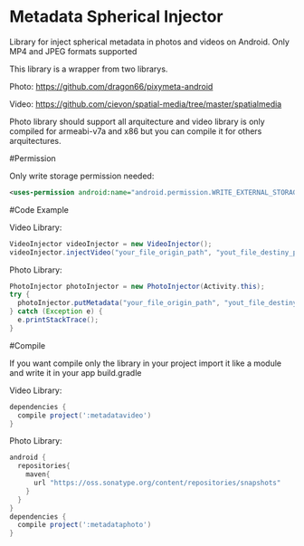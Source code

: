 # Metadata Spherical Injector
Library for inject spherical metadata in photos and videos on Android. Only MP4 and JPEG formats supported

This library is a wrapper from two librarys.

Photo:
https://github.com/dragon66/pixymeta-android

Video:
https://github.com/cievon/spatial-media/tree/master/spatialmedia

Photo library should support all arquitecture and video library is only compiled for armeabi-v7a and x86 
but you can compile it for others arquitectures.

#Permission

Only write storage permission needed:

```xml
<uses-permission android:name="android.permission.WRITE_EXTERNAL_STORAGE"/>
```

#Code Example

Video Library:

```java
VideoInjector videoInjector = new VideoInjector();
videoInjector.injectVideo("your_file_origin_path", "yout_file_destiny_path");
```

Photo Library:

```java
PhotoInjector photoInjector = new PhotoInjector(Activity.this);
try {
  photoInjector.putMetadata("your_file_origin_path", "yout_file_destiny_path");
} catch (Exception e) {
  e.printStackTrace();
}
```

#Compile

If you want compile only the library in your project import it like a module and write it in your app build.gradle

Video Library:

```gradle
dependencies {
  compile project(':metadatavideo')
}
```

Photo Library:

```gradle
android {
  repositories{
    maven{
      url "https://oss.sonatype.org/content/repositories/snapshots"
    }
  }
}
dependencies {
  compile project(':metadataphoto')
}
```
